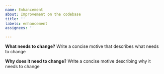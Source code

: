 ```yaml
---
name: Enhancement
about: Improvement on the codebase
title: ''
labels: enhancement
assignees: ''

---
```


**What needs to change?**
Write a concise motive that describes what needs to change

**Why does it need to change?**
Write a concise motive describing why it needs to change
